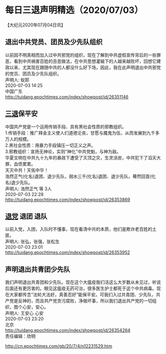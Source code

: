 # 每日三退声明精选（2020/07/03）
  
  
【大纪元2020年07月04日讯】  
## 退出中共党员、团员及少先队组织  
以前因不明真相而加入过中共邪党的组织，现在了解到中共虚假宣传背后的一些罪恶，看到中共祸害百姓的丑恶做法，在中共思想灌输下的人越来越败坏，回想它建政以来、尤其现在跟随中共的人都没什么好下场，因此，我在此声明退出中共邪党的党员、团员及少先队组织。  
声明人: 蚁耶  
2020-07-03 14:25  
中国广东  
http://tuidang.epochtimes.com/index/showpost/id/26351146  
## <a href="http://cn.epochtimes.com/gb/tag/%E4%B8%89%E9%80%80.html">三退</a>保平安  
中国共产党是一个运用传销手段、具有黑社会性质的邪教组织。  
1.传销手段：推广拜金主义使人们道德沦丧，甘愿与魔鬼为伍，从而发展到九千多万人的规模。  
2.黑社会性质：用暴力手段镇压一切正义之声。  
3.邪教组织：宣扬无神论，实则“神化”中共党魁，与神为敌。  
华夏文明在中共九十九年的暴政下遭受了灭顶之灾，生灵涂炭，中共犯下了滔天大罪，血债累累。  
天灭中共！天佑中华！  
浩然正气(化名)退团、退少先队，弱水三千(化名)退团、退少先队，蓦然回首(化名)退少先队。  
声明人: 浩然正气 等 3人  
2020-07-03 22:28  
http://tuidang.epochtimes.com/index/showpost/id/26353869  
## <a href="http://cn.epochtimes.com/gb/tag/%E9%80%80%E5%85%9A.html">退党</a> 退团 退队  
以前入党，入团，入队时不懂事，现在看清中共的本质，他们是欺诈老百姓的土匪。  
声明人: 张弘，张强，张松生  
2020-07-03 23:01  
http://tuidang.epochtimes.com/index/showpost/id/26353952  
## 声明退出共青团少先队  
我们声明退出共青团和少先队。现在这个大瘟疫我们活这么大岁数从未见过，听说后面还有更厉害的。眼见这瘟疫无药可治，很多医生护士都死于这个中共病毒。现在大家都传念“法轮大法好，真善忍好”能保平安。可我们入过共青团、少先队，共产党是反神的，而且共产党贪污腐败，净做坏事，所以我们退出共产党的一切组织，图个心安，安心。  
声明人: 王安心 心安  
2020-07-03 23:20  
北京  
http://tuidang.epochtimes.com/index/showpost/id/26354264  
责任编辑：欣明  
  
  
  
http://cn.epochtimes.com/gb/20/7/4/n12231529.htm

